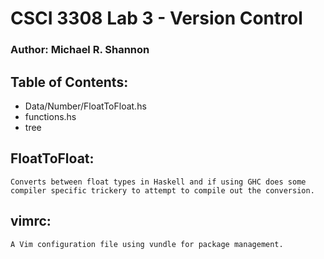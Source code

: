 
# CSCI 3308 Lab 3 - Version Control

### Author: Michael R. Shannon

## Table of Contents:
- Data/Number/FloatToFloat.hs
- functions.hs
- tree

## FloatToFloat:
    Converts between float types in Haskell and if using GHC does some
    compiler specific trickery to attempt to compile out the conversion.

## vimrc:
    A Vim configuration file using vundle for package management.
